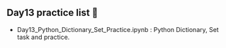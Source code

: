 ## Day13 practice list :hear_no_evil:
- Day13_Python_Dictionary_Set_Practice.ipynb : Python Dictionary, Set task and practice.
